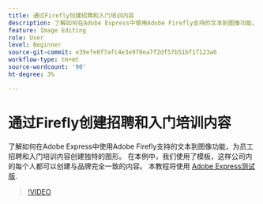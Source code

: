 ```yaml
---
title: 通过Firefly创建招聘和入门培训内容
description: 了解如何在Adobe Express中使用Adobe Firefly支持的文本到图像功能，为员工招聘和入门培训内容创建独特的图形
feature: Image Editing
role: User
level: Beginner
source-git-commit: e39efe0f7afc4e3e970ea7f2df57b51bf17123a6
workflow-type: tm+mt
source-wordcount: '90'
ht-degree: 3%

---
```


# 通过Firefly创建招聘和入门培训内容

了解如何在Adobe Express中使用Adobe Firefly支持的文本到图像功能，为员工招聘和入门培训内容创建独特的图形。 在本例中，我们使用了模板，这样公司内的每个人都可以创建与品牌完全一致的内容。 本教程将使用 [Adobe Express测试版](https://www.adobe.com/express/).

>[!VIDEO](https://video.tv.adobe.com/v/3422411?quality=12&learn=on&hidetitle=true)
